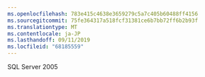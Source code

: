 ```yaml
---
ms.openlocfilehash: 783e415c4638e3659279c5a7c405b60488ff4156
ms.sourcegitcommit: 75fe364317a518fcf31381ce6b7bb72ff6b2b93f
ms.translationtype: MT
ms.contentlocale: ja-JP
ms.lasthandoff: 09/11/2019
ms.locfileid: "68185559"
---
```

SQL Server 2005
